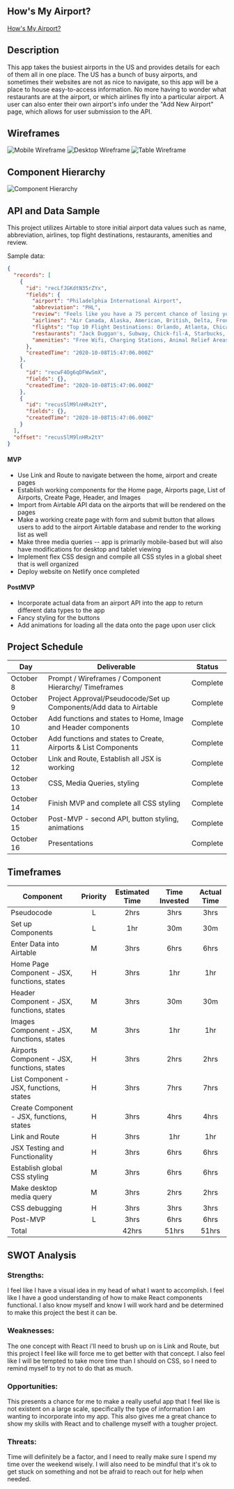 ## How's My Airport?

[How's My Airport?](https://hows-my-airport.netlify.app/ "How's My Airport")

## Description

This app takes the busiest airports in the US and provides details for each of them all in one place. The US has a bunch of busy airports, and sometimes their websites are not as nice to navigate, so this app will be a place to house easy-to-access information. No more having to wonder what restaurants are at the airport, or which airlines fly into a particular airport. A user can also enter their own airport's info under the "Add New Airport" page, which allows for user submission to the API.

## Wireframes

![Mobile Wireframe](https://github.com/corysmith1522/location-react-app/blob/master/images/Mobile%20Wireframe.png)
![Desktop Wireframe](https://github.com/corysmith1522/location-react-app/blob/master/images/Desktop%20Wireframe.png)
![Table Wireframe](https://github.com/corysmith1522/location-react-app/blob/master/images/Tablet%20Wireframe.png)

## Component Hierarchy

![Component Hierarchy](https://github.com/corysmith1522/location-react-app/blob/master/images/Component%20Hierarchy.jpg)

## API and Data Sample

This project utilizes Airtable to store initial airport data values such as name, abbreviation, airlines, top flight destinations, restaurants, amenities and review.

Sample data:

```json
{
  "records": [
    {
      "id": "recLfJGKdtN35rZYx",
      "fields": {
        "airport": "Philadelphia International Airport",
        "abbreviation": "PHL",
        "review": "Feels like you have a 75 percent chance of losing your luggage when you go through Philly.",
        "airlines": "Air Canada, Alaska, American, British, Delta, Frontier, JetBlue, Lufthansa, Southwest, Spirit, United",
        "flights": "Top 10 Flight Destinations: Orlando, Atlanta, Chicago, Dallas-Fort Worth, Charlotte, Boston, Denver, Tampa, Minneapolis, Detroit",
        "restaurants": "Jack Duggan's, Subway, Chick-fil-A, Starbucks, Sky Asian Bistro, Chickie's & Pete's, Auntie Anne's, Jamba Juice, Sbarro, Smashburger, Tony Luke's, Au ...",
        "amenities": "Free Wifi, Charging Stations, Animal Relief Areas, Art Exhibitions, Marriott Airport Hotel, Long-term Parking, Short-term Parking, Express Spa Station..."
      },
      "createdTime": "2020-10-08T15:47:06.000Z"
    },
    {
      "id": "recwF4Og6qDFWwSmX",
      "fields": {},
      "createdTime": "2020-10-08T15:47:06.000Z"
    },
    {
      "id": "recusSlM9lnHRx2tY",
      "fields": {},
      "createdTime": "2020-10-08T15:47:06.000Z"
    }
  ],
  "offset": "recusSlM9lnHRx2tY"
}
```

#### MVP

- Use Link and Route to navigate between the home, airport and create pages
- Establish working components for the Home page, Airports page, List of Airports, Create Page, Header, and Images
- Import from Airtable API data on the airports that will be rendered on the pages
- Make a working create page with form and submit button that allows users to add to the airport Airtable database and render to the working list as well
- Make three media queries -- app is primarily mobile-based but will also have modifications for desktop and tablet viewing
- Implement flex CSS design and compile all CSS styles in a global sheet that is well organized
- Deploy website on Netlify once completed

#### PostMVP

- Incorporate actual data from an airport API into the app to return different data types to the app
- Fancy styling for the buttons
- Add animations for loading all the data onto the page upon user click

## Project Schedule

| Day        | Deliverable                                                        | Status   |
| ---------- | ------------------------------------------------------------------ | -------- |
| October 8  | Prompt / Wireframes / Component Hierarchy/ Timeframes              | Complete |
| October 9  | Project Approval/Pseudocode/Set up Components/Add data to Airtable | Complete |
| October 10 | Add functions and states to Home, Image and Header components      | Complete |
| October 11 | Add functions and states to Create, Airports & List Components     | Complete |
| October 12 | Link and Route, Establish all JSX is working                       | Complete |
| October 13 | CSS, Media Queries, styling                                        | Complete |
| October 14 | Finish MVP and complete all CSS styling                            | Complete |
| October 15 | Post-MVP - second API, button styling, animations                  | Complete |
| October 16 | Presentations                                                      | Complete |

## Timeframes

| Component                                    | Priority | Estimated Time | Time Invested | Actual Time |
| -------------------------------------------- | :------: | :------------: | :-----------: | :---------: |
| Pseudocode                                   |    L     |      2hrs      |     3hrs      |    3hrs     |
| Set up Components                            |    L     |      1hr       |      30m      |     30m     |
| Enter Data into Airtable                     |    M     |      3hrs      |     6hrs      |    6hrs     |
| Home Page Component - JSX, functions, states |    H     |      3hrs      |      1hr      |     1hr     |
| Header Component - JSX, functions, states    |    M     |      3hrs      |      30m      |     30m     |
| Images Component - JSX, functions, states    |    M     |      3hrs      |      1hr      |     1hr     |
| Airports Component - JSX, functions, states  |    H     |      3hrs      |     2hrs      |    2hrs     |
| List Component - JSX, functions, states      |    H     |      3hrs      |     7hrs      |    7hrs     |
| Create Component - JSX, functions, states    |    H     |      3hrs      |     4hrs      |    4hrs     |
| Link and Route                               |    H     |      3hrs      |      1hr      |     1hr     |
| JSX Testing and Functionality                |    H     |      3hrs      |     6hrs      |    6hrs     |
| Establish global CSS styling                 |    M     |      3hrs      |     6hrs      |    6hrs     |
| Make desktop media query                     |    M     |      3hrs      |     2hrs      |    2hrs     |
| CSS debugging                                |    H     |      3hrs      |     3hrs      |    3hrs     |
| Post-MVP                                     |    L     |      3hrs      |     6hrs      |    6hrs     |
| Total                                        |          |     42hrs      |     51hrs     |    51hrs    |

## SWOT Analysis

### Strengths:

I feel like I have a visual idea in my head of what I want to accomplish. I feel like I have a good understanding of how to make React components functional. I also know myself and know I will work hard and be determined to make this project the best it can be.

### Weaknesses:

The one concept with React i'll need to brush up on is Link and Route, but this project I feel like will force me to get better with that concept. I also feel like I will be tempted to take more time than I should on CSS, so I need to remind myself to try not to do that as much.

### Opportunities:

This presents a chance for me to make a really useful app that I feel like is not existent on a large scale, specifically the type of information I am wanting to incorporate into my app. This also gives me a great chance to show my skills with React and to challenge myself with a tougher project.

### Threats:

Time will definitely be a factor, and I need to really make sure I spend my time over the weekend wisely. I will also need to be mindful that it's ok to get stuck on something and not be afraid to reach out for help when needed.
